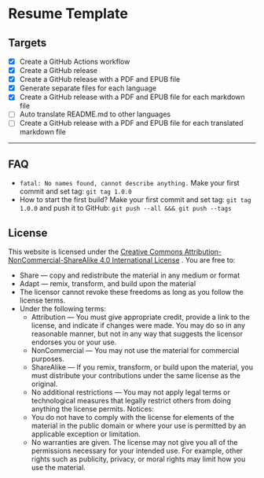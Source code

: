 # Resume Template

## Targets

- [x] Create a GitHub Actions workflow
- [x] Create a GitHub release
- [x] Create a GitHub release with a PDF and EPUB file
- [x] Generate separate files for each language
- [x] Create a GitHub release with a PDF and EPUB file for each markdown file
- [ ] Auto translate README.md to other languages
- [ ] Create a GitHub release with a PDF and EPUB file for each translated markdown file

---

## FAQ

- `fatal: No names found, cannot describe anything.` Make your first commit and set tag: `git tag 1.0.0`
- How to start the first build? Make your first commit and set tag: `git tag 1.0.0` and push it to GitHub: `git push --all &&& git push --tags`

## License

This website is licensed under
the [Creative Commons Attribution-NonCommercial-ShareAlike 4.0 International License](https://creativecommons.org/licenses/by-nc-sa/4.0/)
. You are free to:

- Share — copy and redistribute the material in any medium or format
- Adapt — remix, transform, and build upon the material
- The licensor cannot revoke these freedoms as long as you follow the license terms.
- Under the following terms:
  - Attribution — You must give appropriate credit, provide a link to the license, and indicate if changes were made.
    You may do so in any reasonable manner, but not in any way that suggests the licensor endorses you or your use.
  - NonCommercial — You may not use the material for commercial purposes.
  - ShareAlike — If you remix, transform, or build upon the material, you must distribute your contributions under the
    same license as the original.
  - No additional restrictions — You may not apply legal terms or technological measures that legally restrict others
    from doing anything the license permits.
Notices:
  - You do not have to comply with the license for elements of the material in the public domain or where your use is
    permitted by an applicable exception or limitation.
  - No warranties are given. The license may not give you all of the permissions necessary for your intended use. For
    example, other rights such as publicity, privacy, or moral rights may limit how you use the material.
